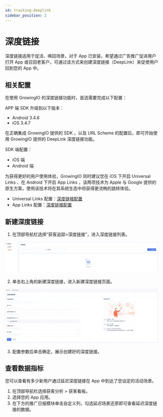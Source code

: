 ```yaml
---
id: tracking-deeplink
sidebar_position: 2
---
```


# 深度链接

深度链接适用于促活、唤回场景，对于 App 已安装，希望通过广告推广促进用户打开 App 或召回老客户，可通过该方式来创建深度链接（DeepLink）来促使用户回到您的 App 中。

## 相关配置

在使用 GrowingIO 的深度链接功能时，首选需要完成以下配置：

APP 端 SDK 升级到以下版本：

- Android 3.4.6
- iOS 3.4.7

在正确集成 GrowingIO 提供的 SDK ，以及 URL Scheme 的配置后，即可开始使用 GrowingIO 提供的 DeepLink 深度链接功能。

SDK 端配置：

- iOS 端
- Android 端

为获得更好的用户使用体验，GrowingIO 同时建议您在 iOS 下开启 Universal Links 、在 Android 下开启 App Links ，该两项技术为 Apple 与 Google 提供的原生方案，使用该技术将在其系统生态中将获得更流畅的跳转体验。

- Universal Links 配置：​[深度链接配置](../acquisition-configuration#深度链接配置)
- App Links 配置：​[深度链接配置](../acquisition-configuration#深度链接配置)

## 新建深度链接

1. 在顶部导航栏选择“获客追踪>深度链接”，进入深度链接列表。

![图 1](/img/pic_1677211751668_tracking-deeplink.png)

2. 单击右上角的新建深度链接，进入新建深度链接页面。

![图 2](/img/pic_1677211797713_tracking-deeplink.png)

3. 配置参数后单击确定，展示创建好的深度链接。

## 查看数据指标

您可以查看有多少新用户通过延迟深度链接在 App 中到达了您设定的活动场景。

1. 在顶部导航栏选择获客分析 > 获客看板。
2. 选择您的 App 应用。
3. 在下方的推广日报模块单击自定义列，勾选延迟场景还原即可查看延迟深度链接的数据。

